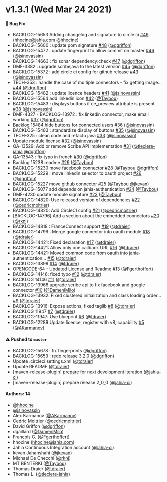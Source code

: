 # v1.3.1 (Wed Mar 24 2021)

#### 🐛 Bug Fix

- BACKLOG-15653 Adding changelog and signature to circle ci [#49](https://github.com/Jahia/jahia-oauth/pull/49) (hhocine@jahia.com [@hhocine](https://github.com/hhocine))
- BACKLOG-15600 : update pom signature [#48](https://github.com/Jahia/jahia-oauth/pull/48) ([@dgriffon](https://github.com/dgriffon))
- BACKLOG-15472 : update fingerprint to allow commit on master [#46](https://github.com/Jahia/jahia-oauth/pull/46) ([@jsinovassin](https://github.com/jsinovassin))
- BACKLOG-14663 : fix sonar dependency:check [#47](https://github.com/Jahia/jahia-oauth/pull/47) ([@dgriffon](https://github.com/dgriffon))
- DMF-3382 : upgrade scribejava to the latest version [#45](https://github.com/Jahia/jahia-oauth/pull/45) ([@dgriffon](https://github.com/dgriffon))
- BACKLOG-15372 : add circle ci config for github release [#43](https://github.com/Jahia/jahia-oauth/pull/43) ([@jsinovassin](https://github.com/jsinovassin))
- TECH-353 : handle the case of multiple connectors - fix getting image… [#44](https://github.com/Jahia/jahia-oauth/pull/44) ([@dgriffon](https://github.com/dgriffon))
- BACKLOG-15482 : update licence headers [#41](https://github.com/Jahia/jahia-oauth/pull/41) ([@jsinovassin](https://github.com/jsinovassin))
- BACKLOG-15564 add linkedin icon [#42](https://github.com/Jahia/jahia-oauth/pull/42) ([@Taybou](https://github.com/Taybou))
- BACKLOG-15483 : displays buttons if ce_preview attribute is present [#38](https://github.com/Jahia/jahia-oauth/pull/38) ([@jsinovassin](https://github.com/jsinovassin))
- DMF-4327 - BACKLOG-13972 : fix linkedin connector, make email working [#37](https://github.com/Jahia/jahia-oauth/pull/37) ([@dgriffon](https://github.com/dgriffon))
- Backlog 15484 hide buttons for connected users [#36](https://github.com/Jahia/jahia-oauth/pull/36) ([@jsinovassin](https://github.com/jsinovassin))
- BACKLOG-15483 : standardize display of buttons [#35](https://github.com/Jahia/jahia-oauth/pull/35) ([@jsinovassin](https://github.com/jsinovassin))
- TECH-325 : clean code and refacto java [#33](https://github.com/Jahia/jahia-oauth/pull/33) ([@jsinovassin](https://github.com/jsinovassin))
- Update module license [#32](https://github.com/Jahia/jahia-oauth/pull/32) ([@jsinovassin](https://github.com/jsinovassin))
- QA-13529: Add or remove Scribe API implementation [#31](https://github.com/Jahia/jahia-oauth/pull/31) ([@tleclere-jahia](https://github.com/tleclere-jahia) [@dgriffon](https://github.com/dgriffon))
- QA-13543 : fix typo in french [#30](https://github.com/Jahia/jahia-oauth/pull/30) ([@dgriffon](https://github.com/dgriffon))
- Backlog 15238 readme [#29](https://github.com/Jahia/jahia-oauth/pull/29) ([@Taybou](https://github.com/Taybou))
- BACKLOG-15230 move facebook connector [#28](https://github.com/Jahia/jahia-oauth/pull/28) ([@Taybou](https://github.com/Taybou) [@dgriffon](https://github.com/dgriffon))
- BACKLOG-15229 : move linkedin selector to oauth project [#26](https://github.com/Jahia/jahia-oauth/pull/26) ([@dgriffon](https://github.com/dgriffon))
- BACKLOG-15227 move github connector [#25](https://github.com/Jahia/jahia-oauth/pull/25) ([@Taybou](https://github.com/Taybou) [@jkevan](https://github.com/jkevan))
- BACKLOG-15077 add depends on jahia-authentication [#24](https://github.com/Jahia/jahia-oauth/pull/24) ([@Taybou](https://github.com/Taybou))
- DMF-4230 update module signature [#23](https://github.com/Jahia/jahia-oauth/pull/23) ([@Taybou](https://github.com/Taybou))
- BACKLOG-14820: Use released version of dependencies [#22](https://github.com/Jahia/jahia-oauth/pull/22) ([@cedricmoitrier](https://github.com/cedricmoitrier))
- BACKLOG-14820: Add CircleCI config [#21](https://github.com/Jahia/jahia-oauth/pull/21) ([@cedricmoitrier](https://github.com/cedricmoitrier))
- [BACKLOG-14796] Add a section about the embedded connectors [#20](https://github.com/Jahia/jahia-oauth/pull/20) ([@rknj](https://github.com/rknj))
- BACKLOG-14818 : FranceConnect support [#19](https://github.com/Jahia/jahia-oauth/pull/19) ([@tdraier](https://github.com/tdraier))
- BACKLOG-14796 : Merge google connector into oauth module [#18](https://github.com/Jahia/jahia-oauth/pull/18) ([@tdraier](https://github.com/tdraier))
- BACKLOG-14421: Fixed declaration [#17](https://github.com/Jahia/jahia-oauth/pull/17) ([@tdraier](https://github.com/tdraier))
- BACKLOG-14421: Allow only one callback URL [#16](https://github.com/Jahia/jahia-oauth/pull/16) ([@tdraier](https://github.com/tdraier))
- BACKLOG-14421: Moved common code from oauth into jahia-authentication… [#15](https://github.com/Jahia/jahia-oauth/pull/15) ([@tdraier](https://github.com/tdraier))
- BACKLOG-13899 [#14](https://github.com/Jahia/jahia-oauth/pull/14) ([@tdraier](https://github.com/tdraier))
- OPENCODE-64 - Updated License and Readme [#13](https://github.com/Jahia/jahia-oauth/pull/13) ([@Fgerthoffert](https://github.com/Fgerthoffert))
- BACKLOG-14146: fixed typo [#12](https://github.com/Jahia/jahia-oauth/pull/12) ([@tdraier](https://github.com/tdraier))
- BACKLOG 14146 [#11](https://github.com/Jahia/jahia-oauth/pull/11) ([@tdraier](https://github.com/tdraier))
- BACKLOG-13968 upgrade scribe api to fix facebook and google connector [#10](https://github.com/Jahia/jahia-oauth/pull/10) ([@DameniMilo](https://github.com/DameniMilo))
- BACKLOG-13932: Fixed clustered initialization and class loading order… [#9](https://github.com/Jahia/jahia-oauth/pull/9) ([@tdraier](https://github.com/tdraier))
- BACKLOG-13916: Expose actions, fixed taglib [#8](https://github.com/Jahia/jahia-oauth/pull/8) ([@tdraier](https://github.com/tdraier))
- BACKLOG 11947 [#7](https://github.com/Jahia/jahia-oauth/pull/7) ([@tdraier](https://github.com/tdraier))
- BACKLOG-11947: Use blueprint [#6](https://github.com/Jahia/jahia-oauth/pull/6) ([@tdraier](https://github.com/tdraier))
- BACKLOG-12289 Update licence, register with v8, capability [#5](https://github.com/Jahia/jahia-oauth/pull/5) ([@AKarmanov](https://github.com/AKarmanov))

#### ⚠️ Pushed to `master`

- BACKLOG-15678 : fix fingerprints ([@dgriffon](https://github.com/dgriffon))
- BACKLOG-15653 : redo release 3.2.0 ([@dgriffon](https://github.com/dgriffon))
- Update .circleci.settings.xml ([@tdraier](https://github.com/tdraier))
- Update README ([@tdraier](https://github.com/tdraier))
- [maven-release-plugin] prepare for next development iteration ([@jahia-ci](https://github.com/jahia-ci))
- [maven-release-plugin] prepare release 2_0_0 ([@jahia-ci](https://github.com/jahia-ci))

#### Authors: 14

- [@hhocine](https://github.com/hhocine)
- [@jsinovassin](https://github.com/jsinovassin)
- Alex Karmanov ([@AKarmanov](https://github.com/AKarmanov))
- Cedric Moitrier ([@cedricmoitrier](https://github.com/cedricmoitrier))
- David Griffon ([@dgriffon](https://github.com/dgriffon))
- dgaillard ([@DameniMilo](https://github.com/DameniMilo))
- Francois G. ([@Fgerthoffert](https://github.com/Fgerthoffert))
- hhocine (hhocine@jahia.com)
- Jahia Continuous Integration account ([@jahia-ci](https://github.com/jahia-ci))
- kevan Jahanshahi ([@jkevan](https://github.com/jkevan))
- Michael De Checchi ([@rknj](https://github.com/rknj))
- MT BENTERKI ([@Taybou](https://github.com/Taybou))
- Thomas Draier ([@tdraier](https://github.com/tdraier))
- Thomas L. ([@tleclere-jahia](https://github.com/tleclere-jahia))
